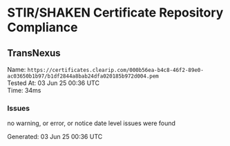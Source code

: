 # STIR/SHAKEN Certificate Repository Compliance

## TransNexus

Name: `https://certificates.clearip.com/000b56ea-b4c8-46f2-89e0-ac03650b1b97/b1df2844a8bab24dfa020185b972d004.pem`\
Tested At: 03 Jun 25 00:36 UTC\
Time: 34ms

### Issues

no warning, or error, or notice date level issues were found

Generated: 03 Jun 25 00:36 UTC